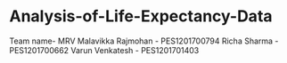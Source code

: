 # Analysis-of-Life-Expectancy-Data

Team name- MRV
Malavikka Rajmohan - PES1201700794
Richa Sharma - PES1201700662
Varun Venkatesh - PES1201701403
